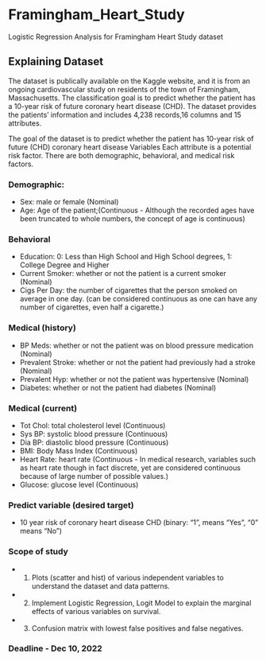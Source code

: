 # Framingham_Heart_Study
Logistic Regression Analysis for Framingham Heart Study dataset


## Explaining Dataset ##

The dataset is publically available on the Kaggle website, and it is from an ongoing cardiovascular study on residents of the town of Framingham, Massachusetts. The classification goal is to predict whether the patient has a 10-year risk of future coronary heart disease (CHD). The dataset provides the patients’ information and includes 4,238 records,16 columns and 15 attributes. 

The goal of the dataset is to predict whether the patient has 10-year risk of future (CHD) coronary heart disease
Variables
Each attribute is a potential risk factor. There are both demographic, behavioral, and medical risk factors.

### Demographic:
- Sex: male or female (Nominal)
- Age: Age of the patient;(Continuous - Although the recorded ages have been truncated to whole numbers, the concept of age is continuous)

### Behavioral
- Education: 0: Less than High School and High School degrees, 1: College Degree and Higher
- Current Smoker: whether or not the patient is a current smoker (Nominal)
- Cigs Per Day: the number of cigarettes that the person smoked on average in one day. (can be considered continuous as one can have any number of cigarettes, even half a cigarette.)

### Medical (history)
- BP Meds: whether or not the patient was on blood pressure medication (Nominal)
- Prevalent Stroke: whether or not the patient had previously had a stroke (Nominal)
- Prevalent Hyp: whether or not the patient was hypertensive (Nominal)
- Diabetes: whether or not the patient had diabetes (Nominal)

### Medical (current)
- Tot Chol: total cholesterol level (Continuous)
- Sys BP: systolic blood pressure (Continuous)
- Dia BP: diastolic blood pressure (Continuous)
- BMI: Body Mass Index (Continuous)
- Heart Rate: heart rate (Continuous - In medical research, variables such as heart rate though in fact discrete, yet are considered continuous because of large number of possible values.)
- Glucose: glucose level (Continuous)

### Predict variable (desired target)
- 10 year risk of coronary heart disease CHD (binary: “1”, means “Yes”, “0” means “No”)

### Scope of study
- 1. Plots (scatter and hist) of various independent variables to understand the dataset and data patterns.
- 2. Implement Logistic Regression, Logit Model to explain the marginal effects of various variables on survival.
- 3. Confusion matrix with lowest false positives and false negatives.

### Deadline - Dec 10, 2022 
